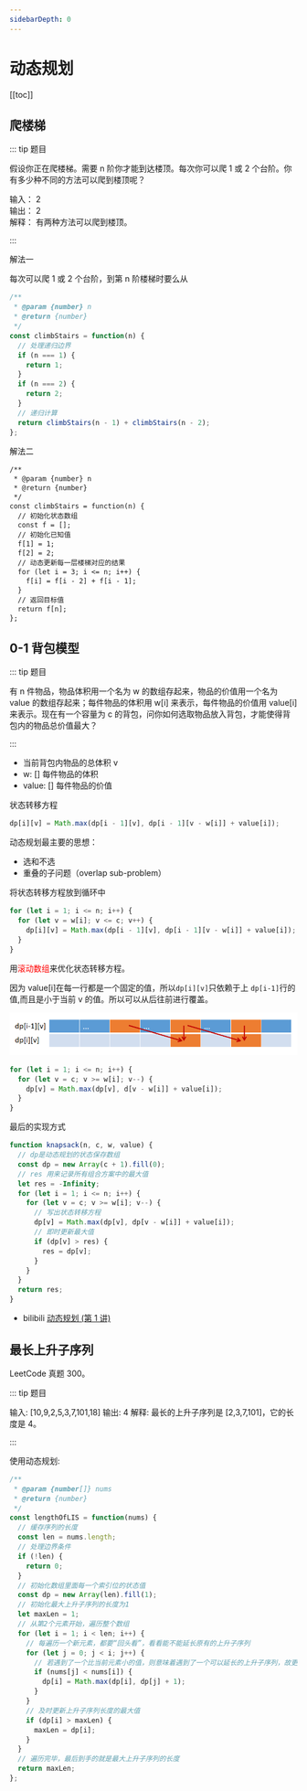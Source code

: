 ```yaml
---
sidebarDepth: 0
---
```


# 动态规划

[[toc]]

## 爬楼梯

::: tip 题目

假设你正在爬楼梯。需要 n 阶你才能到达楼顶。每次你可以爬 1 或 2 个台阶。你有多少种不同的方法可以爬到楼顶呢？

输入： 2  
输出： 2  
解释： 有两种方法可以爬到楼顶。

:::

解法一

每次可以爬 1 或 2 个台阶，到第 n 阶楼梯时要么从

```js
/**
 * @param {number} n
 * @return {number}
 */
const climbStairs = function(n) {
  // 处理递归边界
  if (n === 1) {
    return 1;
  }
  if (n === 2) {
    return 2;
  }
  // 递归计算
  return climbStairs(n - 1) + climbStairs(n - 2);
};
```

解法二

```JS
/**
 * @param {number} n
 * @return {number}
 */
const climbStairs = function(n) {
  // 初始化状态数组
  const f = [];
  // 初始化已知值
  f[1] = 1;
  f[2] = 2;
  // 动态更新每一层楼梯对应的结果
  for (let i = 3; i <= n; i++) {
    f[i] = f[i - 2] + f[i - 1];
  }
  // 返回目标值
  return f[n];
};
```

## 0-1 背包模型

::: tip 题目

有 n 件物品，物品体积用一个名为 w 的数组存起来，物品的价值用一个名为 value 的数组存起来；每件物品的体积用 w[i] 来表示，每件物品的价值用 value[i] 来表示。现在有一个容量为 c 的背包，问你如何选取物品放入背包，才能使得背包内的物品总价值最大？

:::

- 当前背包内物品的总体积 v
- w: [] 每件物品的体积
- value: [] 每件物品的价值

状态转移方程

```js
dp[i][v] = Math.max(dp[i - 1][v], dp[i - 1][v - w[i]] + value[i]);
```

动态规划最主要的思想：

- 选和不选
- 重叠的子问题（overlap sub-problem）

将状态转移方程放到循环中

```js
for (let i = 1; i <= n; i++) {
  for (let v = w[i]; v <= c; v++) {
    dp[i][v] = Math.max(dp[i - 1][v], dp[i - 1][v - w[i]] + value[i]);
  }
}
```

用<span style='color:red'>滚动数组</span>来优化状态转移方程。

因为 value[i]在每一行都是一个固定的值，所以`dp[i][v]`只依赖于上 `dp[i-1]`行的值,而且是小于当前 v 的值。所以可以从后往前进行覆盖。

![滚动数组](./imgs/Dynamicprogramming.png)

```js
for (let i = 1; i <= n; i++) {
  for (let v = c; v >= w[i]; v--) {
    dp[v] = Math.max(dp[v], d[v - w[i]] + value[i]);
  }
}
```

最后的实现方式

```js
function knapsack(n, c, w, value) {
  // dp是动态规划的状态保存数组
  const dp = new Array(c + 1).fill(0);
  // res 用来记录所有组合方案中的最大值
  let res = -Infinity;
  for (let i = 1; i <= n; i++) {
    for (let v = c; v >= w[i]; v--) {
      // 写出状态转移方程
      dp[v] = Math.max(dp[v], dp[v - w[i]] + value[i]);
      // 即时更新最大值
      if (dp[v] > res) {
        res = dp[v];
      }
    }
  }
  return res;
}
```

- bilibili [动态规划 (第 1 讲)](https://www.bilibili.com/video/BV18x411V7fm?p=1&share_medium=iphone&share_plat=ios&share_session_id=05AB749C-18D7-4F07-8E80-C37396B69FDD&share_source=WEIXIN&share_tag=s_i&timestamp=1638611926&unique_k=SGWhnyj)

## 最长上升子序列

LeetCode 真题 300。

::: tip 题目

输入: [10,9,2,5,3,7,101,18] 输出: 4 解释: 最长的上升子序列是 [2,3,7,101]，它的长度是 4。

:::

使用动态规划:

```js
/**
 * @param {number[]} nums
 * @return {number}
 */
const lengthOfLIS = function(nums) {
  // 缓存序列的长度
  const len = nums.length;
  // 处理边界条件
  if (!len) {
    return 0;
  }
  // 初始化数组里面每一个索引位的状态值
  const dp = new Array(len).fill(1);
  // 初始化最大上升子序列的长度为1
  let maxLen = 1;
  // 从第2个元素开始，遍历整个数组
  for (let i = 1; i < len; i++) {
    // 每遍历一个新元素，都要“回头看”，看看能不能延长原有的上升子序列
    for (let j = 0; j < i; j++) {
      // 若遇到了一个比当前元素小的值，则意味着遇到了一个可以延长的上升子序列，故更新当前元素索引位对应的状态
      if (nums[j] < nums[i]) {
        dp[i] = Math.max(dp[i], dp[j] + 1);
      }
    }
    // 及时更新上升子序列长度的最大值
    if (dp[i] > maxLen) {
      maxLen = dp[i];
    }
  }
  // 遍历完毕，最后到手的就是最大上升子序列的长度
  return maxLen;
};
```

